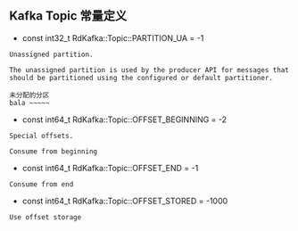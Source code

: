 ## Kafka Topic 常量定义

* const int32_t RdKafka::Topic::PARTITION_UA = -1
```en
Unassigned partition.

The unassigned partition is used by the producer API for messages that should be partitioned using the configured or default partitioner.
```

```cn
未分配的分区
bala ~~~~~
```

* const int64_t RdKafka::Topic::OFFSET_BEGINNING = -2
```en
Special offsets.

Consume from beginning
```

* const int64_t RdKafka::Topic::OFFSET_END = -1
```en
Consume from end
```

* const int64_t RdKafka::Topic::OFFSET_STORED = -1000
```en
Use offset storage
```

